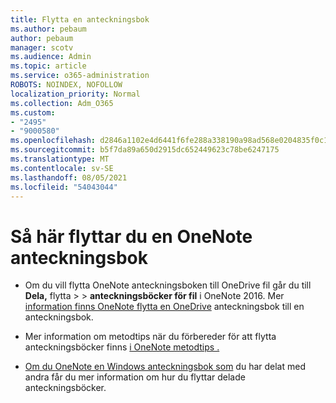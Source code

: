```yaml
---
title: Flytta en anteckningsbok
ms.author: pebaum
author: pebaum
manager: scotv
ms.audience: Admin
ms.topic: article
ms.service: o365-administration
ROBOTS: NOINDEX, NOFOLLOW
localization_priority: Normal
ms.collection: Adm_O365
ms.custom:
- "2495"
- "9000580"
ms.openlocfilehash: d2846a1102e4d6441f6fe288a338190a98ad568e0204835f0c1e1f4ea634cf56
ms.sourcegitcommit: b5f7da89a650d2915dc652449623c78be6247175
ms.translationtype: MT
ms.contentlocale: sv-SE
ms.lasthandoff: 08/05/2021
ms.locfileid: "54043044"
---
```

# <a name="how-to-move-a-onenote-notebook"></a>Så här flyttar du en OneNote anteckningsbok

* Om du vill flytta OneNote anteckningsboken till OneDrive fil går du till **Dela,** flytta  >    >  **anteckningsböcker för fil** i OneNote 2016. Mer [information finns OneNote flytta en OneDrive](https://support.office.com/article/Move-a-OneNote-notebook-to-OneDrive-0af0a141-0bdf-49ab-9e50-45dbcca44082) anteckningsbok till en anteckningsbok.

* Mer information om metodtips när du förbereder för att flytta anteckningsböcker finns [i OneNote metodtips .](https://support.microsoft.com/help/2819334/onenote-syncing-best-practices)

* [Om du OneNote en Windows anteckningsbok som](https://support.office.com/article/Move-a-OneNote-for-Windows-notebook-that-you-ve-shared-with-others-56c7659e-1850-49a6-8874-e2db6b440cd4) du har delat med andra får du mer information om hur du flyttar delade anteckningsböcker.
